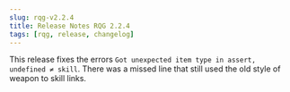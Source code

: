 ```yaml
---
slug: rqg-v2.2.4
title: Release Notes RQG 2.2.4
tags: [rqg, release, changelog]
---
```


This release fixes the errors `Got unexpected item type in assert, undefined ≠ skill`. There was a
missed line that still used the old style of weapon to skill links.
